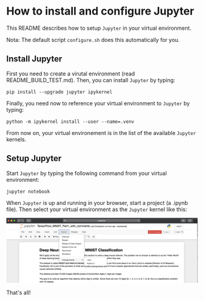 # How to install and configure Jupyter

This README describes how to setup `Jupyter` in your virtual environment.

Nota:
The default script `configure.sh` does this automatically for you.


## Install Jupyter

First you need to create a virutal environment (read README_BUILD_TEST.md). Then, you can install `Jupyter` by typing:

```shell
pip install --upgrade jupyter ipykernel
```

Finally, you need now to reference your virtual environment to `Jupyter` by typing:

```shell
python -m ipykernel install --user --name=.venv
```

From now on, your virtual environement is in the list of the available `Jupyter` kernels.


## Setup Jupyter

Start `Jupyter` by typing the following command from your virtual environment:

```shell
jupyter notebook
```

When `Jupyter` is up and running in your browser, start a project (a .ipynb file). Then select your virtual environment as the `Jupyter` kernel like this:

![kernel](./img/kernel.png)


That's all!
